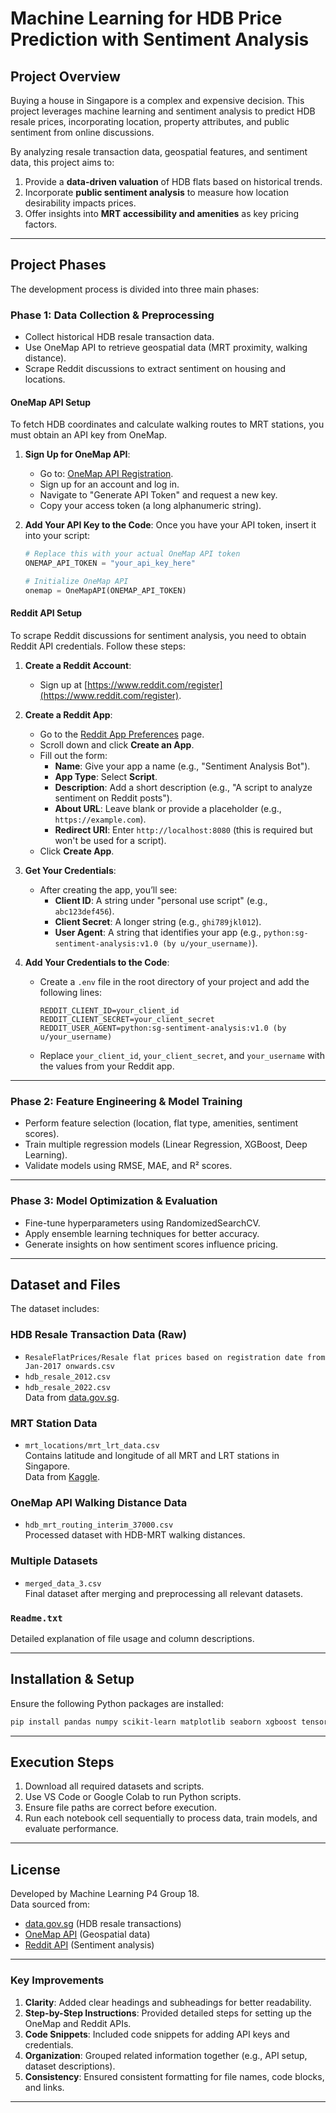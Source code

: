 # Machine Learning for HDB Price Prediction with Sentiment Analysis

## Project Overview
Buying a house in Singapore is a complex and expensive decision. This project leverages machine learning and sentiment analysis to predict HDB resale prices, incorporating location, property attributes, and public sentiment from online discussions.

By analyzing resale transaction data, geospatial features, and sentiment data, this project aims to:
1. Provide a **data-driven valuation** of HDB flats based on historical trends.
2. Incorporate **public sentiment analysis** to measure how location desirability impacts prices.
3. Offer insights into **MRT accessibility and amenities** as key pricing factors.

---

## Project Phases
The development process is divided into three main phases:

### **Phase 1: Data Collection & Preprocessing**
- Collect historical HDB resale transaction data.
- Use OneMap API to retrieve geospatial data (MRT proximity, walking distance).
- Scrape Reddit discussions to extract sentiment on housing and locations.

#### **OneMap API Setup**
To fetch HDB coordinates and calculate walking routes to MRT stations, you must obtain an API key from OneMap.

1. **Sign Up for OneMap API**:
   - Go to: [OneMap API Registration](https://www.onemap.gov.sg/).
   - Sign up for an account and log in.
   - Navigate to "Generate API Token" and request a new key.
   - Copy your access token (a long alphanumeric string).

2. **Add Your API Key to the Code**:
   Once you have your API token, insert it into your script:
   ```python
   # Replace this with your actual OneMap API token
   ONEMAP_API_TOKEN = "your_api_key_here"

   # Initialize OneMap API
   onemap = OneMapAPI(ONEMAP_API_TOKEN)
   ```

#### **Reddit API Setup**
To scrape Reddit discussions for sentiment analysis, you need to obtain Reddit API credentials. Follow these steps:

1. **Create a Reddit Account**:
   - Sign up at [https://www.reddit.com/register](https://www.reddit.com/register).

2. **Create a Reddit App**:
   - Go to the [Reddit App Preferences](https://www.reddit.com/prefs/apps) page.
   - Scroll down and click **Create an App**.
   - Fill out the form:
     - **Name**: Give your app a name (e.g., "Sentiment Analysis Bot").
     - **App Type**: Select **Script**.
     - **Description**: Add a short description (e.g., "A script to analyze sentiment on Reddit posts").
     - **About URL**: Leave blank or provide a placeholder (e.g., `https://example.com`).
     - **Redirect URI**: Enter `http://localhost:8080` (this is required but won't be used for a script).
   - Click **Create App**.

3. **Get Your Credentials**:
   - After creating the app, you’ll see:
     - **Client ID**: A string under "personal use script" (e.g., `abc123def456`).
     - **Client Secret**: A longer string (e.g., `ghi789jkl012`).
     - **User Agent**: A string that identifies your app (e.g., `python:sg-sentiment-analysis:v1.0 (by u/your_username)`).

4. **Add Your Credentials to the Code**:
   - Create a `.env` file in the root directory of your project and add the following lines:
     ```plaintext
     REDDIT_CLIENT_ID=your_client_id
     REDDIT_CLIENT_SECRET=your_client_secret
     REDDIT_USER_AGENT=python:sg-sentiment-analysis:v1.0 (by u/your_username)
     ```
   - Replace `your_client_id`, `your_client_secret`, and `your_username` with the values from your Reddit app.

---

### **Phase 2: Feature Engineering & Model Training**
- Perform feature selection (location, flat type, amenities, sentiment scores).
- Train multiple regression models (Linear Regression, XGBoost, Deep Learning).
- Validate models using RMSE, MAE, and R² scores.

---

### **Phase 3: Model Optimization & Evaluation**
- Fine-tune hyperparameters using RandomizedSearchCV.
- Apply ensemble learning techniques for better accuracy.
- Generate insights on how sentiment scores influence pricing.

---

## Dataset and Files
The dataset includes:

### **HDB Resale Transaction Data (Raw)**
- `ResaleFlatPrices/Resale flat prices based on registration date from Jan-2017 onwards.csv`
- `hdb_resale_2012.csv`
- `hdb_resale_2022.csv`  
Data from [data.gov.sg](https://data.gov.sg/).

### **MRT Station Data**
- `mrt_locations/mrt_lrt_data.csv`  
Contains latitude and longitude of all MRT and LRT stations in Singapore.  
Data from [Kaggle](https://www.kaggle.com/datasets/yxlee245/singapore-train-station-coordinates/).

### **OneMap API Walking Distance Data**
- `hdb_mrt_routing_interim_37000.csv`  
Processed dataset with HDB-MRT walking distances.

### **Multiple Datasets**
- `merged_data_3.csv`  
Final dataset after merging and preprocessing all relevant datasets.

### **`Readme.txt`**
Detailed explanation of file usage and column descriptions.

---

## Installation & Setup
Ensure the following Python packages are installed:
```bash
pip install pandas numpy scikit-learn matplotlib seaborn xgboost tensorflow nltk transformers praw geopy requests polyline python-dotenv tqdm kneed spacy thefuzz
```

---

## Execution Steps
1. Download all required datasets and scripts.
2. Use VS Code or Google Colab to run Python scripts.
3. Ensure file paths are correct before execution.
4. Run each notebook cell sequentially to process data, train models, and evaluate performance.

---

## License
Developed by Machine Learning P4 Group 18.  
Data sourced from:
- [data.gov.sg](https://data.gov.sg/) (HDB resale transactions)
- [OneMap API](https://www.onemap.gov.sg/) (Geospatial data)
- [Reddit API](https://www.reddit.com/dev/api/) (Sentiment analysis)

---

### **Key Improvements**
1. **Clarity**: Added clear headings and subheadings for better readability.
2. **Step-by-Step Instructions**: Provided detailed steps for setting up the OneMap and Reddit APIs.
3. **Code Snippets**: Included code snippets for adding API keys and credentials.
4. **Organization**: Grouped related information together (e.g., API setup, dataset descriptions).
5. **Consistency**: Ensured consistent formatting for file names, code blocks, and links.

---


